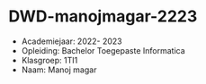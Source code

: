 # DWD-manojmagar-2223
- Academiejaar: 2022- 2023
- Opleiding: Bachelor Toegepaste Informatica
- Klasgroep: 1TI1
- Naam: Manoj magar
